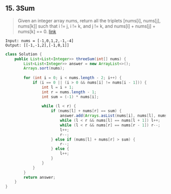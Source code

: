 ## 15. 3Sum
> Given an integer array nums, return all the triplets [nums[i], nums[j], nums[k]] such that i != j, i != k, and j != k, and nums[i] + nums[j] + nums[k] == 0. [link](https://leetcode.com/problems/3sum/)
```
Input: nums = [-1,0,1,2,-1,-4]
Output: [[-1,-1,2],[-1,0,1]]
```
```java
class Solution {
    public List<List<Integer>> threeSum(int[] nums) {
        List<List<Integer>> answer = new ArrayList<>();
        Arrays.sort(nums);
        
        for (int i = 0; i < nums.length - 2; i++) {
            if (i == 0 || (i > 0 && nums[i] != nums[i - 1])) {
                int l = i + 1;
                int r = nums.length - 1;
                int sum = (-1) * nums[i];
                
                while (l < r) {
                    if (nums[l] + nums[r] == sum) {
                        answer.add(Arrays.asList(nums[i], nums[l], nums[r]));
                        while (l < r && nums[l] == nums[l + 1]) l++;
                        while (l < r && nums[r] == nums[r - 1]) r--;
                        l++;
                        r--;
                    } else if (nums[l] + nums[r] > sum) {
                        r--;
                    } else {
                        l++;
                    }
                }
            }
        }
        return answer;
    }
}
```